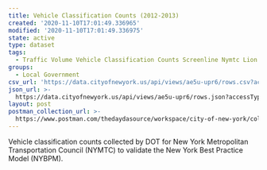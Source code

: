 ```yaml
---
title: Vehicle Classification Counts (2012-2013)
created: '2020-11-10T17:01:49.336965'
modified: '2020-11-10T17:01:49.336975'
state: active
type: dataset
tags:
  - Traffic Volume Vehicle Classification Counts Screenline Nymtc Lion
groups:
  - Local Government
csv_url: 'https://data.cityofnewyork.us/api/views/ae5u-upr6/rows.csv?accessType=DOWNLOAD'
json_url: >-
  https://data.cityofnewyork.us/api/views/ae5u-upr6/rows.json?accessType=DOWNLOAD
layout: post
postman_collection_url: >-
  https://www.postman.com/thedaydasource/workspace/city-of-new-york/collection/15909983-7905a0ad-27f4-4ff7-936d-a71bef0f6f12
---
```

Vehicle classification counts collected by DOT for New York Metropolitan Transportation Council (NYMTC) to validate the New York Best Practice Model (NYBPM).
